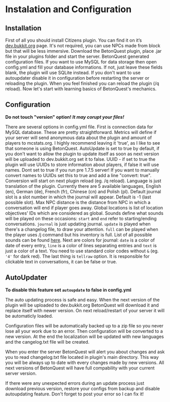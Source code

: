 # Instalation and Configuration

## Installation

First of all you should install Citizens plugin. You can find it on it’s [dev.bukkit.org](http://dev.bukkit.org/bukkit-plugins/citizens/) page. It's not required, you can use NPCs made from block but that will be less immersive. Download the BetonQuest plugin, place .jar file in your plugins folder and start the server. BetonQuest generated configuration files. If you want to use MySQL for data storage then open config.yml and fill your database informations. If not, just leave these fields blank, the plugin will use SQLite instead. If you don't want to use autoupdater disable it in configuration before restarting the server or reloading the plugin. When you feel finished you can reload the plugin (/q reload). Now let's start with learning basics of BetonQuest's mechanics.

## Configuration

**Do not touch "version" option! _It may corupt your files!_**

There are several options in config.yml file. First is connection data for MySQL database. These are pretty straightforward. Metrics will define if your server will send anonymous data about the plugin and amount of players to mcstats.org. I highly recommend leaving it 'true', as I like to see that someone is using BetonQuest. AutoUpdate is set to true by default, if you don't want to allow the plugin to update itself as soon as next version will be uploaded to dev.bukkit.org set it to false. UUID - if set to true the plugin will use UUIDs to store information about players, if false it will use names. Dont set to true if you run pre 1.7.5 server! If you want to manually convert names to UUIDs set this to true and add a line "convert: true". Conversion will start on next plugin reload (eg. /q reload). Language is just translation of the plugin. Currently there are 5 available languages, English (en), German (de), French (fr), Chinese (cn) and Polish (pl). Default journal slot is a slot number in which the journal will appear. Default is -1 (last possible slot). Max NPC distance is the distance from NPC in which a conversation will end if player goes away. Global locations is list of location objectives’ IDs which are considered as global. Sounds define what sounds will be played on these occasions: `start` and `end` refer to starting/ending conversations. `journal` is just updating journal. `update` is played when there's a changelog file, to draw your attention. `full` can be played when the player uses /j command but his inventory is full. List of all possible sounds can be found [here](http://jd.bukkit.org/rb/apidocs/org/bukkit/Sound.html). Next are colors for journal: `date` is a color of date of every entry, `line` is a color of lines separating entries and `text` is just a color of a text. You need to use standard color codes without `&` (eg. `'4'` for dark red). The last thing is `tellraw` option. It is responsible for clickable text in conversations, it can be false or true.

## AutoUpdater

**To disable this feature set `autoupdate` to false in config.yml**

The auto updating process is safe and easy. When the next version of the plugin will be uploaded to dev.bukkit.org BetonQuest will download it and replace itself with newer version. On next reload/restart of your server it will be automaticly loaded.

Configuration files will be automatically backed up to a zip file so you never lose all your work due to an error. Then configuration will be converted to a new version. At the end the localization will be updated with new languages and the cangelog.txt file will be created.

When you enter the server BetonQuest will alert you about changes and ask you to read changelog.txt file located in plugin's main directory. This way you will be always up to date with every changes made by new versions. All next versions of BetonQuest will have full compability with your current server version.

If there were any unexpected errors during an update process just download previous version, restore your configs from backup and disable autoupdating feature. Don't forget to post your error so I can fix it!